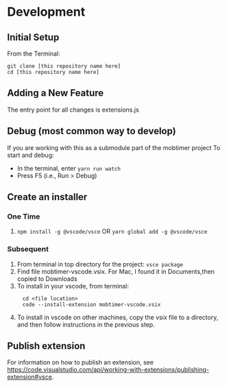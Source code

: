 # Development

## Initial Setup

From the Terminal:

  ```
  git clone [this repository name here]
  cd [this repository name here]
  ```

## Adding a New Feature
The entry point for all changes is extensions.js

## Debug (most common way to develop)

If you are working with this as a submodule part of the mobtimer project
To start and debug:

- In the terminal, enter 
  `yarn run watch`        
- Press F5 (i.e., Run > Debug)

## Create an installer

### One Time
1. `npm install -g @vscode/vsce` OR `yarn global add -g @vscode/vsce`

### Subsequent
1. From terminal in top directory for the project: `vsce package`
2. Find file mobtimer-vscode.vsix.  For Mac, I found it in Documents,then copied to Downloads
3. To install in your vscode, from terminal: 

```
     cd <file location>
     code --install-extension mobtimer-vscode.vsix
```
4. To install in vscode on other machines, copy the vsix file to a directory, and then follow instructions in the previous step.

## Publish extension

For information on how to publish an extension, see https://code.visualstudio.com/api/working-with-extensions/publishing-extension#vsce.

